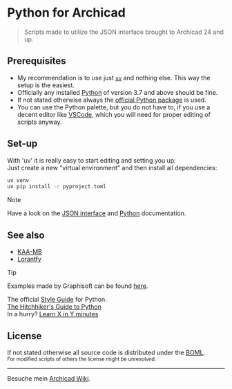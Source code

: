 # Python for Archicad

> Scripts made to utilize the JSON interface brought to Archicad 24 and up.  


## Prerequisites
- My recommendation is to use just [`uv`](https://docs.astral.sh/uv/) and nothing else. This way the setup is the easiest.  
- Officially any installed [Python](https://www.python.org/) of version 3.7 and above should be fine.   
- If not stated otherwise always the [official Python package](https://pypi.org/project/archicad/) is used.
- You can use the Python palette, but you do not have to, if you use a decent editor like [VSCode](https://code.visualstudio.com/), which you will need for proper editing of scripts anyway.

## Set-up
With 'uv' it is really easy to start editing and setting you up:  
Just create a new "virtual environment" and then install all dependencies:  
```sh
uv venv
uv pip install -r pyproject.toml
```

> [!NOTE]
> Have a look on the [JSON interface](https://archicadapi.graphisoft.com/JSONInterfaceDocumentation/#Introduction) and [Python](https://archicadapi.graphisoft.com/archicadPythonPackage/archicad.html) documentation.


## See also 
- [KAA-MB](https://github.com/KAA-MB/archicad-python-scripts-KAA)
- [Lorantfy](https://github.com/tlorantfy/archicad-python-scripts/)

> [!TIP]
> Examples made by Graphisoft can be found [here](https://graphisoft.com/downloads/python#try).

The official [Style Guide](https://pep8.org/) for Python.  
[The Hitchhiker's Guide to Python](https://docs.python-guide.org/)  
In a hurry? [Learn X in Y minutes](https://learnxinyminutes.com/docs/python/)  


## License
If not stated otherwise all source code is distributed under the [BOML](LICENSE.md).  
<sub>For modified scripts of others the license might be unresolved.</sub>

----

Besuche mein [Archicad Wiki](https://runxel.xyz/archicad-wiki/).
